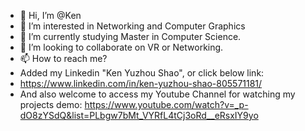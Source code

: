 - 👋 Hi, I’m @Ken
- 👀 I’m interested in Networking and Computer Graphics
- 🌱 I’m currently studying Master in Computer Science.
- 💞️ I’m looking to collaborate on VR or Networking.
- 📫 How to reach me? 
- Added my Linkedin "Ken Yuzhou Shao", or click below link:
- https://www.linkedin.com/in/ken-yuzhou-shao-805571181/
- And also welcome to access my Youtube Channel for watching my projects demo:
https://www.youtube.com/watch?v=_p-dO8zYSdQ&list=PLbgw7bMt_VYRfL4tCj3oRd__eRsxIY9yo

<!---
KenYZShao/KenYZShao is a ✨ special ✨ repository because its `README.md` (this file) appears on your GitHub profile.
You can click the Preview link to take a look at your changes.
--->
